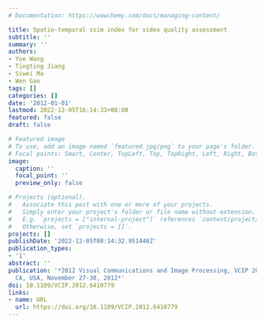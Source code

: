```yaml
---
# Documentation: https://wowchemy.com/docs/managing-content/

title: Spatio-temporal ssim index for video quality assessment
subtitle: ''
summary: ''
authors:
- Yue Wang
- Tingting Jiang
- Siwei Ma
- Wen Gao
tags: []
categories: []
date: '2012-01-01'
lastmod: 2022-12-05T16:14:33+08:00
featured: false
draft: false

# Featured image
# To use, add an image named `featured.jpg/png` to your page's folder.
# Focal points: Smart, Center, TopLeft, Top, TopRight, Left, Right, BottomLeft, Bottom, BottomRight.
image:
  caption: ''
  focal_point: ''
  preview_only: false

# Projects (optional).
#   Associate this post with one or more of your projects.
#   Simply enter your project's folder or file name without extension.
#   E.g. `projects = ["internal-project"]` references `content/project/deep-learning/index.md`.
#   Otherwise, set `projects = []`.
projects: []
publishDate: '2022-12-05T08:14:32.951446Z'
publication_types:
- '1'
abstract: ''
publication: '*2012 Visual Communications and Image Processing, VCIP 2012, San Diego,
  CA, USA, November 27-30, 2012*'
doi: 10.1109/VCIP.2012.6410779
links:
- name: URL
  url: https://doi.org/10.1109/VCIP.2012.6410779
---
```

